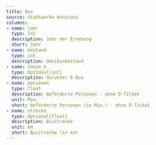 ```yaml
---
title: Bus
source: Stadtwerke Konstanz
columns:
- name: jahr
  type: int
  description: Jahr der Erhebung
  short: Jahr
- name: bestand
  type: int
  description: Omnibusbestand
- name: davon_e
  type: Optional[int]
  description: darunter E-Bus
- name: personen
  type: float
  description: Beförderte Personen - ohne D-Ticket
  unit: Mio.
  short: beförderte Personen (in Mio.) - ohne D-Ticket
- name: strecke
  type: Optional[float]
  description: Busstrecke
  unit: km
  short: Busstrecke (in km)
---
```

